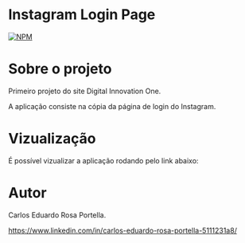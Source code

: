 # Instagram Login Page
[![NPM](https://img.shields.io/npm/l/react)](https://github.com/Carlos16071996/devclass-001/blob/master/LICENSE) 

# Sobre o projeto

Primeiro projeto do site Digital Innovation One. 

A aplicação consiste na cópia da página de login do Instagram.

# Vizualização

É possível vizualizar a aplicação rodando pelo link abaixo:




# Autor

Carlos Eduardo Rosa Portella.

https://www.linkedin.com/in/carlos-eduardo-rosa-portella-5111231a8/
